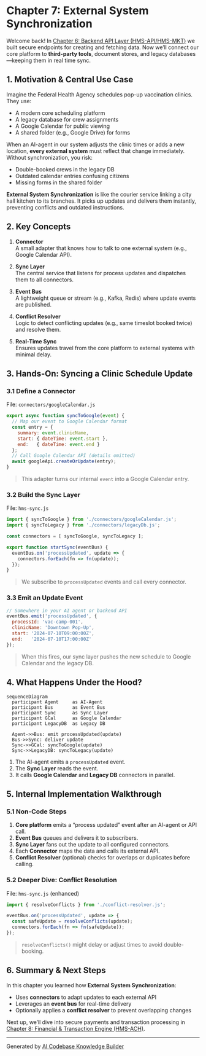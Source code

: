 # Chapter 7: External System Synchronization

Welcome back! In [Chapter 6: Backend API Layer (HMS-API/HMS-MKT)](06_backend_api_layer__hms_api_hms_mkt__.md) we built secure endpoints for creating and fetching data. Now we’ll connect our core platform to **third-party tools**, document stores, and legacy databases—keeping them in real time sync.  

## 1. Motivation & Central Use Case

Imagine the Federal Health Agency schedules pop-up vaccination clinics. They use:
- A modern core scheduling platform  
- A legacy database for crew assignments  
- A Google Calendar for public viewing  
- A shared folder (e.g., Google Drive) for forms  

When an AI-agent in our system adjusts the clinic times or adds a new location, **every external system** must reflect that change immediately. Without synchronization, you risk:
- Double-booked crews in the legacy DB  
- Outdated calendar entries confusing citizens  
- Missing forms in the shared folder  

**External System Synchronization** is like the courier service linking a city hall kitchen to its branches. It picks up updates and delivers them instantly, preventing conflicts and outdated instructions.

## 2. Key Concepts

1. **Connector**  
   A small adapter that knows how to talk to one external system (e.g., Google Calendar API).

2. **Sync Layer**  
   The central service that listens for process updates and dispatches them to all connectors.

3. **Event Bus**  
   A lightweight queue or stream (e.g., Kafka, Redis) where update events are published.

4. **Conflict Resolver**  
   Logic to detect conflicting updates (e.g., same timeslot booked twice) and resolve them.

5. **Real-Time Sync**  
   Ensures updates travel from the core platform to external systems with minimal delay.

## 3. Hands-On: Syncing a Clinic Schedule Update

### 3.1 Define a Connector

File: `connectors/googleCalendar.js`
```js
export async function syncToGoogle(event) {
  // Map our event to Google Calendar format
  const entry = {
    summary: event.clinicName,
    start: { dateTime: event.start },
    end:   { dateTime: event.end }
  };
  // Call Google Calendar API (details omitted)
  await googleApi.createOrUpdate(entry);
}
```
> This adapter turns our internal `event` into a Google Calendar entry.

### 3.2 Build the Sync Layer

File: `hms-sync.js`
```js
import { syncToGoogle } from './connectors/googleCalendar.js';
import { syncToLegacy } from './connectors/legacyDb.js';

const connectors = [ syncToGoogle, syncToLegacy ];

export function startSync(eventBus) {
  eventBus.on('processUpdated', update => {
    connectors.forEach(fn => fn(update));
  });
}
```
> We subscribe to `processUpdated` events and call every connector.

### 3.3 Emit an Update Event

```js
// Somewhere in your AI agent or backend API
eventBus.emit('processUpdated', {
  processId: 'vac-camp-001',
  clinicName: 'Downtown Pop-Up',
  start: '2024-07-10T09:00:00Z',
  end:   '2024-07-10T17:00:00Z'
});
```
> When this fires, our sync layer pushes the new schedule to Google Calendar and the legacy DB.

## 4. What Happens Under the Hood?

```mermaid
sequenceDiagram
  participant Agent     as AI-Agent
  participant Bus       as Event Bus
  participant Sync      as Sync Layer
  participant GCal      as Google Calendar
  participant LegacyDB  as Legacy DB

  Agent->>Bus: emit processUpdated(update)
  Bus->>Sync: deliver update
  Sync->>GCal: syncToGoogle(update)
  Sync->>LegacyDB: syncToLegacy(update)
```

1. The AI-agent emits a `processUpdated` event.  
2. The **Sync Layer** reads the event.  
3. It calls **Google Calendar** and **Legacy DB** connectors in parallel.

## 5. Internal Implementation Walkthrough

### 5.1 Non-Code Steps

1. **Core platform** emits a “process updated” event after an AI-agent or API call.  
2. **Event Bus** queues and delivers it to subscribers.  
3. **Sync Layer** fans out the update to all configured connectors.  
4. Each **Connector** maps the data and calls its external API.  
5. **Conflict Resolver** (optional) checks for overlaps or duplicates before calling.

### 5.2 Deeper Dive: Conflict Resolution

File: `hms-sync.js` (enhanced)
```js
import { resolveConflicts } from './conflict-resolver.js';

eventBus.on('processUpdated', update => {
  const safeUpdate = resolveConflicts(update);
  connectors.forEach(fn => fn(safeUpdate));
});
```
> `resolveConflicts()` might delay or adjust times to avoid double-booking.

## 6. Summary & Next Steps

In this chapter you learned how **External System Synchronization**:

- Uses **connectors** to adapt updates to each external API  
- Leverages an **event bus** for real-time delivery  
- Optionally applies a **conflict resolver** to prevent overlapping changes  

Next up, we’ll dive into secure payments and transaction processing in [Chapter 8: Financial & Transaction Engine (HMS-ACH)](08_financial___transaction_engine__hms_ach__.md).

---

Generated by [AI Codebase Knowledge Builder](https://github.com/The-Pocket/Tutorial-Codebase-Knowledge)